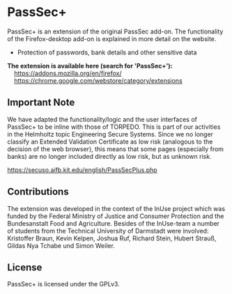 # PassSec+
PassSec+ is an extension of the original PassSec add-on. The functionality of the Firefox-desktop add-on is explained in more detail on the website.

* Protection of passwords, bank details and other sensitive data

**The extension is available here (search for 'PassSec+'):**<br>
&nbsp;&nbsp;&nbsp;&nbsp;<https://addons.mozilla.org/en/firefox/><br>
&nbsp;&nbsp;&nbsp;&nbsp;<https://chrome.google.com/webstore/category/extensions>

## Important Note

We have adapted the functionality/logic and the user interfaces of PassSec+ to be inline with those of TORPEDO. This is part of our activities in the Helmholtz topic Engineering Secure Systems. Since we no longer classify an Extended Validation Certificate as low risk (analogous to the decision of the web browser), this means that some pages (especially from banks) are no longer included directly as low risk, but as unknown risk.

https://secuso.aifb.kit.edu/english/PassSecPlus.php

## Contributions
The extension was developed in the context of the InUse project which was funded by the Federal Ministry of Justice and Consumer Protection and the Bundesanstalt Food and Agriculture. Besides of the InUse-team a number of students from the Technical University of Darmstadt were involved:  Kristoffer Braun, Kevin Kelpen, Joshua Ruf, Richard Stein, Hubert Strauß, Gildas Nya Tchabe und Simon Weiler.

## License
PassSec+ is licensed under the GPLv3.

